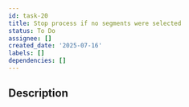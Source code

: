```yaml
---
id: task-20
title: Stop process if no segments were selected
status: To Do
assignee: []
created_date: '2025-07-16'
labels: []
dependencies: []
---
```


## Description
